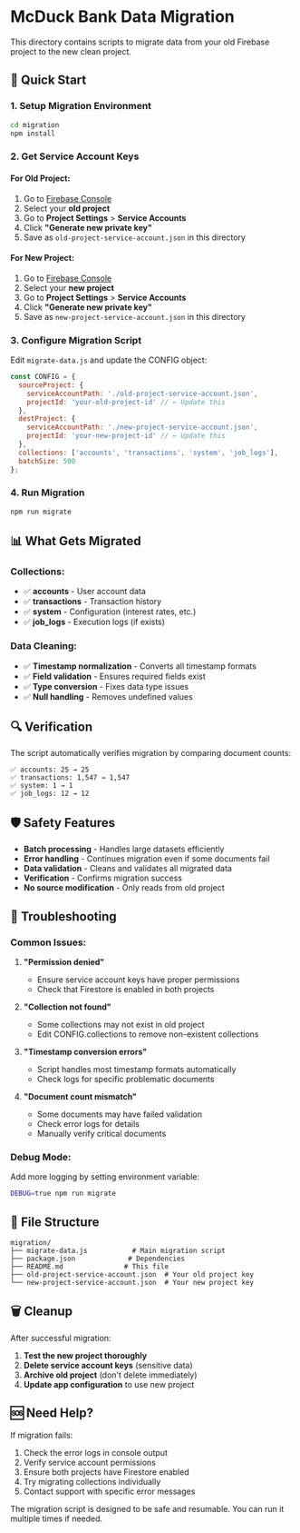 # McDuck Bank Data Migration

This directory contains scripts to migrate data from your old Firebase project to the new clean project.

## 🚀 Quick Start

### 1. Setup Migration Environment

```bash
cd migration
npm install
```

### 2. Get Service Account Keys

#### For Old Project:
1. Go to [Firebase Console](https://console.firebase.google.com)
2. Select your **old project**
3. Go to **Project Settings** > **Service Accounts**
4. Click **"Generate new private key"**
5. Save as `old-project-service-account.json` in this directory

#### For New Project:
1. Go to [Firebase Console](https://console.firebase.google.com) 
2. Select your **new project**
3. Go to **Project Settings** > **Service Accounts**
4. Click **"Generate new private key"**
5. Save as `new-project-service-account.json` in this directory

### 3. Configure Migration Script

Edit `migrate-data.js` and update the CONFIG object:

```javascript
const CONFIG = {
  sourceProject: {
    serviceAccountPath: './old-project-service-account.json',
    projectId: 'your-old-project-id' // ← Update this
  },
  destProject: {
    serviceAccountPath: './new-project-service-account.json', 
    projectId: 'your-new-project-id' // ← Update this
  },
  collections: ['accounts', 'transactions', 'system', 'job_logs'],
  batchSize: 500
};
```

### 4. Run Migration

```bash
npm run migrate
```

## 📊 What Gets Migrated

### Collections:
- ✅ **accounts** - User account data
- ✅ **transactions** - Transaction history  
- ✅ **system** - Configuration (interest rates, etc.)
- ✅ **job_logs** - Execution logs (if exists)

### Data Cleaning:
- ✅ **Timestamp normalization** - Converts all timestamp formats
- ✅ **Field validation** - Ensures required fields exist
- ✅ **Type conversion** - Fixes data type issues
- ✅ **Null handling** - Removes undefined values

## 🔍 Verification

The script automatically verifies migration by comparing document counts:

```
✅ accounts: 25 → 25
✅ transactions: 1,547 → 1,547  
✅ system: 1 → 1
✅ job_logs: 12 → 12
```

## 🛡️ Safety Features

- **Batch processing** - Handles large datasets efficiently
- **Error handling** - Continues migration even if some documents fail
- **Data validation** - Cleans and validates all migrated data
- **Verification** - Confirms migration success
- **No source modification** - Only reads from old project

## 🔧 Troubleshooting

### Common Issues:

1. **"Permission denied"**
   - Ensure service account keys have proper permissions
   - Check that Firestore is enabled in both projects

2. **"Collection not found"**
   - Some collections may not exist in old project
   - Edit CONFIG.collections to remove non-existent collections

3. **"Timestamp conversion errors"**
   - Script handles most timestamp formats automatically
   - Check logs for specific problematic documents

4. **"Document count mismatch"**
   - Some documents may have failed validation
   - Check error logs for details
   - Manually verify critical documents

### Debug Mode:

Add more logging by setting environment variable:
```bash
DEBUG=true npm run migrate
```

## 📁 File Structure

```
migration/
├── migrate-data.js           # Main migration script
├── package.json             # Dependencies
├── README.md               # This file
├── old-project-service-account.json  # Your old project key
└── new-project-service-account.json  # Your new project key
```

## 🗑️ Cleanup

After successful migration:

1. **Test the new project thoroughly**
2. **Delete service account keys** (sensitive data)
3. **Archive old project** (don't delete immediately)
4. **Update app configuration** to use new project

## 🆘 Need Help?

If migration fails:

1. Check the error logs in console output
2. Verify service account permissions
3. Ensure both projects have Firestore enabled
4. Try migrating collections individually
5. Contact support with specific error messages

The migration script is designed to be safe and resumable. You can run it multiple times if needed.